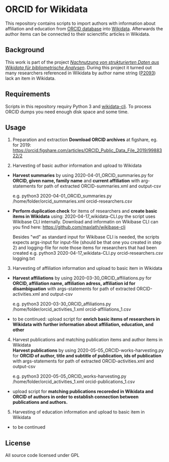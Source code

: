 # ORCID for Wikidata

This repository contains scripts to import authors with information about affiliation and education from [ORCID database] into [Wikidata]. Afterwards the author items can be connected to their scienctific articles in Wikidata.

[ORCID database]: https://orcid.org/
[Wikidata]: https://www.wikidata.org/

## Background

This work is part of the project *[Nachnutzung von strukturierten Daten aus Wikidata für bibliometrische Analysen](https://de.wikiversity.org/wiki/Wikiversity:Wikiversity:Fellow-Programm_Freies_Wissen/Einreichungen/Nachnutzung_von_strukturierten_Daten_aus_Wikidata_f%C3%BCr_bibliometrische_Analysen)*. During this project it turned out many researchers referenced in Wikidata by author name string ([P2093](https://www.wikidata.org/wiki/Property:P2093)) lack an item in Wikidata.

## Requirements

Scripts in this repository requiry Python 3 and [wikidata-cli]. To process ORCID dumps you need enough disk space and some time.

[wikidata-cli]: https://www.npmjs.com/package/wikidata-cli

## Usage
1. Preparation and extraction
**Download ORCID archives** at figshare,  eg. for 2019: https://orcid.figshare.com/articles/ORCID_Public_Data_File_2019/9988322/2 

2. Harvesting of basic author information and upload to Wikidata
 * **Harvest summaries** by using  	2020-04-01_ORCID_summaries.py  for **ORCID, given name, family name** and **current affiliation** with  arg-statements for path of extracted ORCID-summaries.xml and output-csv  

   e.g. python3  2020-04-01_ORCID_summaries.py /home/folder/orcid_summaries.xml orcid-researchers.csv

* **Perform duplication check** for items of researchers and **create basic items in Wikidata** using: 2020-04-17_wikidata-CLI.py 
the script uses Wikibase CLI internally. Download and informatin on Wikibase CLI can you find here: https://github.com/maxlath/wikibase-cli

   Besides "wd" as standard input for Wikibase CLI is needed, the scripts expects args-input for input-file (should be that one you created in step 2) and logging-file for note those items for researchers that had been created
   e.g. python3 2020-04-17_wikidata-CLI.py  orcid-researchers.csv logging.txt
   

3. Harvesting of affiliation information and upload to basic item in Wikidata
* **Harvest affiliations** by using 2020-03-30_ORCID_affiliations.py for **ORCID, affiliation name, affiliation adress, affiliation id for disambiguation** with args-statements for path of extracted ORCID-activities.xml and output-csv

   e.g. python3  2020-03-30_ORCID_affiliations.py /home/folder/orcid_activities_1.xml orcid-affiliations_1.csv

* to be continued: upload script for **enrich basic items of researchers in Wikidata with further information about affiliation, education, and other**


4. Harvest publications and matching publication items and author items in Wikidata  
**Harvest publications** by using 2020-05-05_ORCID-works-harvesting.py for **ORCID of author, title and subtitle of publication, ids of publication** with args-statements for path of extracted ORCID-activities.xml and output-csv

   e.g. python3  2020-05-05_ORCID_works-harvesting.py /home/folder/orcid_activities_1.xml orcid-publications_1.csv

 * upload script for **matching publications recoreded in Wikidata and ORCID of authors in order to establish connection between publications and authors.**

5. Harvesting of education information and upload to basic item in Wikidata
 * to be continued

 
   
  
    
   
## License

All source code licensed under GPL
